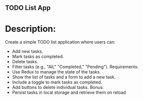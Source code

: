 ## TODO List App
# Description:
Create a simple TODO list application where users can:
-	Add new tasks.
-	Mark tasks as completed.
-	Delete tasks.
-	Filter tasks (e.g., "All," "Completed," "Pending").
Requirements:
-	Use Redux to manage the state of the tasks.
-	Show the list of tasks and a form to add a new task.
-	Include a toggle to mark tasks as completed.
-	Add buttons to delete individual tasks.
Bonus:
-	Persist tasks in local storage and retrieve them on reload